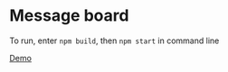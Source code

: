 # Message board
To run, enter `npm build`, then `npm start` in command line

[Demo](https://maoredman-comment-app.now.sh/)